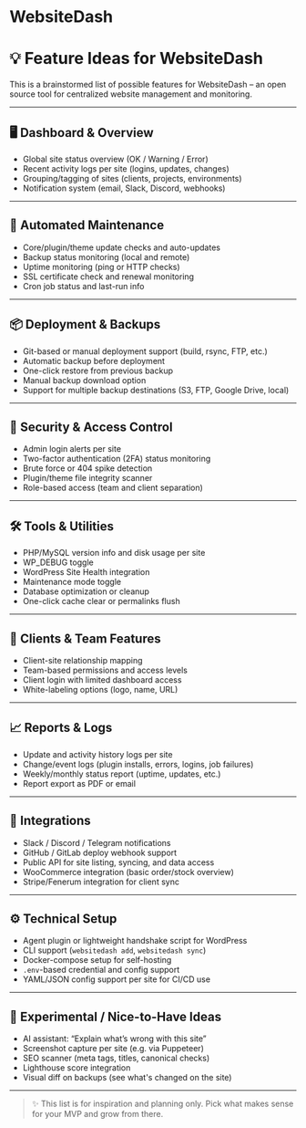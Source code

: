 # WebsiteDash

# 💡 Feature Ideas for WebsiteDash

This is a brainstormed list of possible features for WebsiteDash – an open source tool for centralized website management and monitoring.

---

## 🖥️ Dashboard & Overview

- Global site status overview (OK / Warning / Error)
- Recent activity logs per site (logins, updates, changes)
- Grouping/tagging of sites (clients, projects, environments)
- Notification system (email, Slack, Discord, webhooks)

---

## 🔄 Automated Maintenance

- Core/plugin/theme update checks and auto-updates
- Backup status monitoring (local and remote)
- Uptime monitoring (ping or HTTP checks)
- SSL certificate check and renewal monitoring
- Cron job status and last-run info

---

## 📦 Deployment & Backups

- Git-based or manual deployment support (build, rsync, FTP, etc.)
- Automatic backup before deployment
- One-click restore from previous backup
- Manual backup download option
- Support for multiple backup destinations (S3, FTP, Google Drive, local)

---

## 🔐 Security & Access Control

- Admin login alerts per site
- Two-factor authentication (2FA) status monitoring
- Brute force or 404 spike detection
- Plugin/theme file integrity scanner
- Role-based access (team and client separation)

---

## 🛠️ Tools & Utilities

- PHP/MySQL version info and disk usage per site
- WP_DEBUG toggle
- WordPress Site Health integration
- Maintenance mode toggle
- Database optimization or cleanup
- One-click cache clear or permalinks flush

---

## 👥 Clients & Team Features

- Client-site relationship mapping
- Team-based permissions and access levels
- Client login with limited dashboard access
- White-labeling options (logo, name, URL)

---

## 📈 Reports & Logs

- Update and activity history logs per site
- Change/event logs (plugin installs, errors, logins, job failures)
- Weekly/monthly status report (uptime, updates, etc.)
- Report export as PDF or email

---

## 🧩 Integrations

- Slack / Discord / Telegram notifications
- GitHub / GitLab deploy webhook support
- Public API for site listing, syncing, and data access
- WooCommerce integration (basic order/stock overview)
- Stripe/Fenerum integration for client sync

---

## ⚙️ Technical Setup

- Agent plugin or lightweight handshake script for WordPress
- CLI support (`websitedash add`, `websitedash sync`)
- Docker-compose setup for self-hosting
- `.env`-based credential and config support
- YAML/JSON config support per site for CI/CD use

---

## 🧪 Experimental / Nice-to-Have Ideas

- AI assistant: “Explain what’s wrong with this site”
- Screenshot capture per site (e.g. via Puppeteer)
- SEO scanner (meta tags, titles, canonical checks)
- Lighthouse score integration
- Visual diff on backups (see what's changed on the site)

---

> ✨ This list is for inspiration and planning only. Pick what makes sense for your MVP and grow from there.
